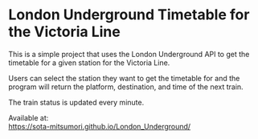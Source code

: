# London Underground Timetable for the Victoria Line
This is a simple project that uses the London Underground API to get the timetable for a given station for the Victoria Line. 

Users can select the station they want to get the timetable for and the program will return the platform, destination, and time of the next train.

The train status is updated every minute.

Available at: <br>
https://sota-mitsumori.github.io/London_Underground/
